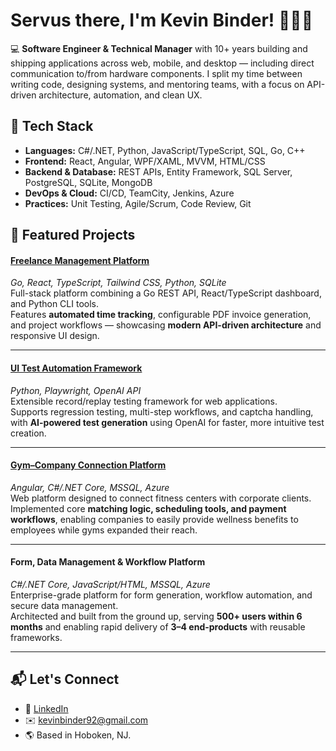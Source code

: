 # Servus there, I'm Kevin Binder! 👋🇦🇹

💻 **Software Engineer & Technical Manager** with 10+ years building and shipping applications across web, mobile, and desktop — including direct communication to/from hardware components.
I split my time between writing code, designing systems, and mentoring teams, with a focus on API-driven architecture, automation, and clean UX.

## 🔧 Tech Stack

- **Languages:** C#/.NET, Python, JavaScript/TypeScript, SQL, Go, C++  
- **Frontend:** React, Angular, WPF/XAML, MVVM, HTML/CSS  
- **Backend & Database:** REST APIs, Entity Framework, SQL Server, PostgreSQL, SQLite, MongoDB  
- **DevOps & Cloud:** CI/CD, TeamCity, Jenkins, Azure  
- **Practices:** Unit Testing, Agile/Scrum, Code Review, Git

## 📂 Featured Projects

#### [Freelance Management Platform](https://github.com/BinderK/kb-freelance-dashboard)
*Go, React, TypeScript, Tailwind CSS, Python, SQLite*  
Full-stack platform combining a Go REST API, React/TypeScript dashboard, and Python CLI tools.  
Features **automated time tracking**, configurable PDF invoice generation, and project workflows — showcasing **modern API-driven architecture** and responsive UI design.

---

#### [UI Test Automation Framework](https://github.com/BinderK/kb-ui-test-cli)
*Python, Playwright, OpenAI API*  
Extensible record/replay testing framework for web applications.  
Supports regression testing, multi-step workflows, and captcha handling, with **AI-powered test generation** using OpenAI for faster, more intuitive test creation.

---

#### [Gym–Company Connection Platform](https://fit-ins-leben.at)
*Angular, C#/.NET Core, MSSQL, Azure*  
Web platform designed to connect fitness centers with corporate clients.  
Implemented core **matching logic, scheduling tools, and payment workflows**, enabling companies to easily provide wellness benefits to employees while gyms expanded their reach.

---

#### Form, Data Management & Workflow Platform 
*C#/.NET Core, JavaScript/HTML, MSSQL, Azure*  
Enterprise-grade platform for form generation, workflow automation, and secure data management.  
Architected and built from the ground up, serving **500+ users within 6 months** and enabling rapid delivery of **3–4 end-products** with reusable frameworks.

---

## 📬 Let's Connect
- 💼 [LinkedIn](https://www.linkedin.com/in/kevin-binder-422a53231/)
- ✉️ kevinbinder92@gmail.com
- 🌎 Based in Hoboken, NJ.

<!--
**BinderK/BinderK** is a ✨ _special_ ✨ repository because its `README.md` (this file) appears on your GitHub profile.

Here are some ideas to get you started:

- 🔭 I’m currently working on ...
- 🌱 I’m currently learning ...
- 👯 I’m looking to collaborate on ...
- 🤔 I’m looking for help with ...
- 💬 Ask me about ...
- 📫 How to reach me: ...
- 😄 Pronouns: ...
- ⚡ Fun fact: ...
-->
